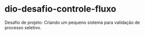 # dio-desafio-controle-fluxo
Desafio de projeto: Criando um pequeno sistema para validação de processo seletivo.
